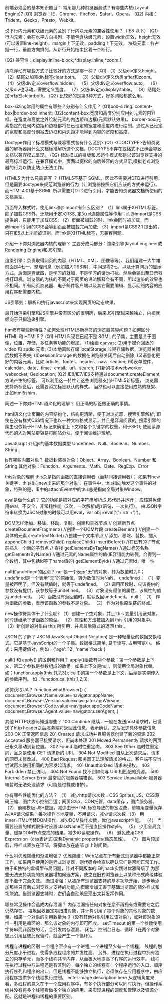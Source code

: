 前端必须会的基本知识题目 1. 常用那几种浏览器测试？有哪些内核(Layout Engine)? (Q1) 浏览器：IE，Chrome，FireFox，Safari，Opera。 (Q2) 内核：Trident，Gecko，Presto，Webkit。

说下行内元素和块级元素的区别？行内块元素的兼容性使用？（IE8 以下） (Q1) 行内元素：会在水平方向排列，不能包含块级元素，设置width无效，height无效(可以设置line-height)，margin上下无效，padding上下无效。
块级元素：各占据一行，垂直方向排列。从新行开始结束接着一个断行。

(Q2) 兼容性：display:inline-block;*display:inline;*zoom:1;

清除浮动有哪些方式？比较好的方式是哪一种？ (Q1) （1）父级div定义height。 （2）结尾处加空div标签clear:both。 （3）父级div定义伪类:after和zoom。 （4）父级div定义overflow:hidden。 （5）父级div定义overflow:auto。 （6）父级div也浮动，需要定义宽度。 （7）父级div定义display:table。 （8）结尾处加br标签clear:both。
(Q2) 比较好的是第3种方式，好多网站都这么用。

box-sizing常用的属性有哪些？分别有什么作用？ (Q1)box-sizing: content-box|border-box|inherit;
(Q2)content-box:宽度和高度分别应用到元素的内容框。在宽度和高度之外绘制元素的内边距和边框(元素默认效果)。 border-box:元素指定的任何内边距和边框都将在已设定的宽度和高度内进行绘制。通过从已设定的宽度和高度分别减去边框和内边距才能得到内容的宽度和高度。

Doctype作用？标准模式与兼容模式各有什么区别? (Q1) <!DOCTYPE>告知浏览器的解析器用什么文档标准解析这个文档。DOCTYPE不存在或格式不正确会导致文档以兼容模式呈现。
(Q2) 标准模式的排版和JS运作模式都是以该浏览器支持的最高标准运行。在兼容模式中，页面以宽松的向后兼容的方式显示,模拟老式浏览器的行为以防止站点无法工作。

HTML5 为什么只需要写 <!DOCTYPE HTML>？ HTML5不基于 SGML，因此不需要对DTD进行引用，但是需要doctype来规范浏览器的行为（让浏览器按照它们应该的方式来运行）。
而HTML4.01基于SGML,所以需要对DTD进行引用，才能告知浏览器文档所使用的文档类型。

页面导入样式时，使用link和@import有什么区别？ （1）link属于XHTML标签，除了加载CSS外，还能用于定义RSS, 定义rel连接属性等作用；而@import是CSS提供的，只能用于加载CSS; （2）页面被加载的时，link会同时被加载，而@import引用的CSS会等到页面被加载完再加载; （3）import是CSS2.1 提出的，只在IE5以上才能被识别，而link是XHTML标签，无兼容问题。

介绍一下你对浏览器内核的理解？ 主要分成两部分：渲染引擎(layout engineer或Rendering Engine)和JS引擎。

渲染引擎：负责取得网页的内容（HTML、XML、图像等等）、我们组建一大牛裙前面是4七一，整理讯息（例如加入CSS等），中间是零2七，以及计算网页的显示方式，后面是壹武四，是学习的就加，不是学习的请勿打扰。然后会输出至显示器或打印机。浏览器的内核的不同对于网页的语法解释会有不同，所以渲染的效果也不相同。所有网页浏览器、电子邮件客户端以及其它需要编辑、显示网络内容的应用程序都需要内核。

JS引擎则：解析和执行javascript来实现网页的动态效果。

最开始渲染引擎和JS引擎并没有区分的很明确，后来JS引擎越来越独立，内核就倾向于只指渲染引擎。

html5有哪些新特性？如何处理HTML5新标签的浏览器兼容问题？如何区分 HTML 和 HTML5？ (Q1)  HTML5 现在已经不是 SGML 的子集，主要是关于图像，位置，存储，多任务等功能的增加。 (1)绘画 canvas; (2)用于媒介回放的 video 和 audio 元素; (3)本地离线存储 localStorage 长期存储数据，浏览器关闭后数据不丢失; (4)sessionStorage 的数据在浏览器关闭后自动删除; (5)语意化更好的内容元素，比如 article、footer、header、nav、section; (6)表单控件，calendar、date、time、email、url、search; (7)新的技术webworker, websocket, Geolocation;
(Q2) IE8/IE7/IE6支持通过document.createElement方法产生的标签， 可以利用这一特性让这些浏览器支持HTML5新标签， 浏览器支持新标签后，还需要添加标签默认的样式。 当然也可以直接使用成熟的框架、比如html5shim，

<!--[if lt IE 9]> <![endif]-->
简述一下你对HTML语义化的理解？
用正确的标签做正确的事情。

html语义化让页面的内容结构化，结构更清晰，便于对浏览器、搜索引擎解析; 即使在没有样式CSS情况下也以一种文档格式显示，并且是容易阅读的; 搜索引擎的爬虫也依赖于HTML标记来确定上下文和各个关键字的权重，利于SEO; 使阅读源代码的人对网站更容易将网站分块，便于阅读维护理解。

JavaScript
介绍js的基本数据类型 Undefined、Null、Boolean、Number、String

js有哪些内置对象？ 数据封装类对象：Object、Array、Boolean、Number 和 String 其他对象：Function、Arguments、Math、Date、RegExp、Error

this对象的理解 this总是指向函数的直接调用者（而非间接调用者）； 如果有new关键字，this指向new出来的那个对象； 在事件中，this指向触发这个事件的对象，特殊的是，IE中的attachEvent中的this总是指向全局对象Window。

eval是做什么的？ 它的功能是把对应的字符串解析成JS代码并运行； 应该避免使用eval，不安全，非常耗性能（2次，一次解析成js语句，一次执行）。 由JSON字符串转换为JSON对象的时候可以用eval，var obj =eval('('+ str +')')。

DOM怎样添加、移除、移动、复制、创建和查找节点 // 创建新节点 createDocumentFragment()    //创建一个DOM片段 createElement()   //创建一个具体的元素 createTextNode()   //创建一个文本节点 // 添加、移除、替换、插入 appendChild() removeChild() replaceChild() insertBefore() //在已有的子节点前插入一个新的子节点 // 查找 getElementsByTagName()    //通过标签名称 getElementsByName()    //通过元素的Name属性的值(IE容错能力较强，会得到一个数组，其中包括id等于name值的) getElementById()    //通过元素Id，唯一性

null和undefined的区别？ null是一个表示"无"的对象，转为数值时为0；undefined是一个表示"无"的原始值，转为数值时为NaN。 undefined： （1）变量被声明了，但没有赋值时，就等于undefined。 （2) 调用函数时，应该提供的参数没有提供，该参数等于undefined。 （3）对象没有赋值的属性，该属性的值为undefined。 （4）函数没有返回值时，默认返回undefined。 null： （1） 作为函数的参数，表示该函数的参数不是对象。 （2） 作为对象原型链的终点。

new操作符具体干了什么呢? （1）创建一个空对象，并且 this 变量引用该对象，同时还继承了该函数的原型。 （2）属性和方法被加入到 this 引用的对象中。 （3）新创建的对象由 this 所引用，并且最后隐式的返回 this 。

JSON 的了解？ JSON(JavaScript Object Notation) 是一种轻量级的数据交换格式。它是基于JavaScript的一个子集。数据格式简单, 易于读写, 占用带宽小。 格式：采用键值对，例如：{'age':'12', 'name':'back'}

call() 和 apply() 的区别和作用？ apply()函数有两个参数：第一个参数是上下文，第二个参数是参数组成的数组。如果上下文是null，则使用全局对象代替。 如：function.apply(this,[1,2,3]); call()的第一个参数是上下文，后续是实例传入的参数序列。 如：function.call(this,1,2,3);

如何获取UA？     function whatBrowser() {           document.Browser.Name.value=navigator.appName;           document.Browser.Version.value=navigator.appVersion;           document.Browser.Code.value=navigator.appCodeName;           document.Browser.Agent.value=navigator.userAgent;       }  

其他
HTTP状态码知道哪些？ 100  Continue  继续，一般在发送post请求时，已发送了http header之后服务端将返回此信息，表示确认，之后发送具体参数信息 200  OK   正常返回信息 201  Created  请求成功并且服务器创建了新的资源 202  Accepted  服务器已接受请求，但尚未处理 301  Moved Permanently  请求的网页已永久移动到新位置。 302 Found  临时性重定向。 303 See Other  临时性重定向，且总是使用 GET 请求新的 URI。 304  Not Modified  自从上次请求后，请求的网页未修改过。 400 Bad Request  服务器无法理解请求的格式，客户端不应当尝试再次使用相同的内容发起请求。 401 Unauthorized  请求未授权。 403 Forbidden  禁止访问。 404 Not Found  找不到如何与 URI 相匹配的资源。 500 Internal Server Error  最常见的服务器端错误。 503 Service Unavailable 服务器端暂时无法处理请求（可能是过载或维护）。

你有哪些性能优化的方法？ （1） 减少http请求次数：CSS Sprites, JS、CSS源码压缩、图片大小控制合适；网页Gzip，CDN托管，data缓存 ，图片服务器。 （2） 前端模板 JS+数据，减少由于HTML标签导致的带宽浪费，前端用变量保存AJAX请求结果，每次操作本地变量，不用请求，减少请求次数 （3） 用innerHTML代替DOM操作，减少DOM操作次数，优化javascript性能。 （4） 当需要设置的样式很多时设置className而不是直接操作style。 （5） 少用全局变量、缓存DOM节点查找的结果。减少IO读取操作。 （6） 避免使用CSS Expression（css表达式)又称Dynamic properties(动态属性)。 （7） 图片预加载，将样式表放在顶部，将脚本放在底部  加上时间戳。

什么叫优雅降级和渐进增强？ 优雅降级：Web站点在所有新式浏览器中都能正常工作，如果用户使用的是老式浏览器，则代码会检查以确认它们是否能正常工作。由于IE独特的盒模型布局问题，针对不同版本的IE的hack实践过优雅降级了,为那些无法支持功能的浏览器增加候选方案，使之在旧式浏览器上以某种形式降级体验却不至于完全失效。 渐进增强：从被所有浏览器支持的基本功能开始，逐步地添加那些只有新式浏览器才支持的功能,向页面增加无害于基础浏览器的额外样式和功能的。当浏览器支持时，它们会自动地呈现出来并发挥作用。

哪些常见操作会造成内存泄漏？ 内存泄漏指任何对象在您不再拥有或需要它之后仍然存在。 垃圾回收器定期扫描对象，并计算引用了每个对象的其他对象的数量。如果一个对象的引用数量为 0（没有其他对象引用过该对象），或对该对象的惟一引用是循环的，那么该对象的内存即可回收。 setTimeout 的第一个参数使用字符串而非函数的话，会引发内存泄漏。 闭包、控制台日志、循环（在两个对象彼此引用且彼此保留时，就会产生一个循环）。

线程与进程的区别 一个程序至少有一个进程,一个进程至少有一个线程。 线程的划分尺度小于进程，使得多线程程序的并发性高。  另外，进程在执行过程中拥有独立的内存单元，而多个线程共享内存，从而极大地提高了程序的运行效率。  线程在执行过程中与进程还是有区别的。每个独立的线程有一个程序运行的入口、顺序执行序列和程序的出口。但是线程不能够独立执行，必须依存在应用程序中，由应用程序提供多个线程执行控制。 enter image description here 从逻辑角度来看，多线程的意义在于一个应用程序中，有多个执行部分可以同时执行。但操作系统并没有将多个线程看做多个独立的应用，来实现进程的调度和管理以及资源分配。这就是进程和线程的重要区别。